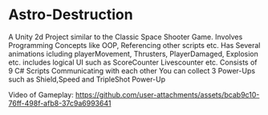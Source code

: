 # Astro-Destruction
A Unity 2d Project similar to the Classic Space Shooter Game. 
Involves Programming Concepts like OOP, Referencing other scripts etc. 
Has Several animations icluding playerMovement, Thrusters, PlayerDamaged, Explosion etc.
includes logical UI such as ScoreCounter Livescounter etc.
Consists of 9 C# Scripts Communicating with each other
You can collect 3 Power-Ups such as Shield,Speed and TripleShot Power-Up

Video of Gameplay:
https://github.com/user-attachments/assets/bcab9c10-76ff-498f-afb8-37c9a6993641






